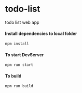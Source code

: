 # todo-list
todo list web app

#### Install dependencies to local folder

```bash
npm install
```

#### To start DevServer

```bash
npm run start
```

#### To build

```bash
npm run build
```
